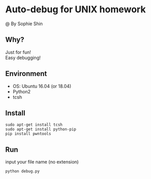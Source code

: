 # Auto-debug for UNIX homework

@ By Sophie Shin

## Why?
Just for fun! <br>
Easy debugging!

## Environment
* OS: Ubuntu 16.04 (or 18.04)
* Python2
* tcsh

## Install
```shell
sudo apt-get install tcsh
sudo apt-get install python-pip
pip install pwntools
```

## Run
input your file name (no extension)
```shell
python debug.py
```